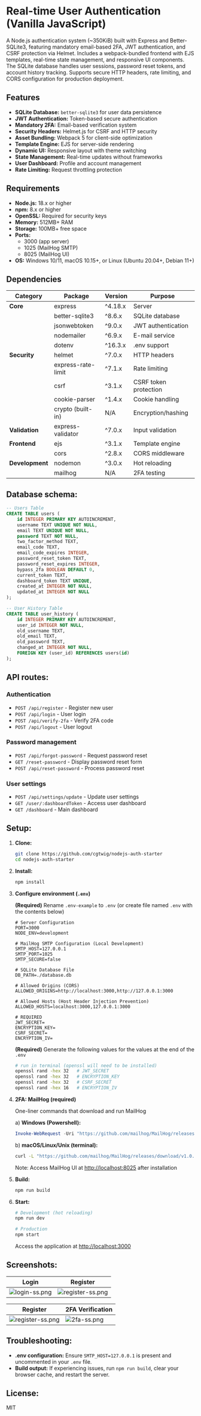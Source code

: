 # Real-time User Authentication (Vanilla JavaScript)

A Node.js authentication system (~350KiB) built with Express and Better-SQLite3, featuring mandatory email-based 2FA, JWT authentication, and CSRF protection via Helmet. Includes a webpack-bundled frontend with EJS templates, real-time state management, and responsive UI components. The SQLite database handles user sessions, password reset tokens, and account history tracking. Supports secure HTTP headers, rate limiting, and CORS configuration for production deployment.

## Features

- **SQLite Database:** `better-sqlite3` for user data persistence
- **JWT Authentication:** Token-based secure authentication
- **Mandatory 2FA:** Email-based verification system
- **Security Headers:** Helmet.js for CSRF and HTTP security
- **Asset Bundling:** Webpack 5 for client-side optimization
- **Template Engine:** EJS for server-side rendering
- **Dynamic UI:** Responsive layout with theme switching
- **State Management:** Real-time updates without frameworks
- **User Dashboard:** Profile and account management
- **Rate Limiting:** Request throttling protection

## Requirements

- **Node.js:** 18.x or higher
- **npm:** 8.x or higher
- **OpenSSL:** Required for security keys
- **Memory:** 512MB+ RAM
- **Storage:** 100MB+ free space
- **Ports:**
  - 3000 (app server)
  - 1025 (MailHog SMTP)
  - 8025 (MailHog UI)
- **OS:** Windows 10/11, macOS 10.15+, or Linux (Ubuntu 20.04+, Debian 11+)

## Dependencies

| Category | Package | Version | Purpose |
|----------|---------|---------|----------|
| **Core** | express | ^4.18.x | Server |
| | better-sqlite3 | ^8.6.x | SQLite database |
| | jsonwebtoken | ^9.0.x | JWT authentication |
| | nodemailer | ^6.9.x | E-mail service |
| | dotenv | ^16.3.x | .env support |
| **Security** | helmet | ^7.0.x | HTTP headers |
| | express-rate-limit | ^7.1.x | Rate limiting |
| | csrf | ^3.1.x | CSRF token protection |
| | cookie-parser | ^1.4.x | Cookie handling |
| | crypto (built-in) | N/A | Encryption/hashing |
| **Validation** | express-validator | ^7.0.x | Input validation |
| **Frontend** | ejs | ^3.1.x | Template engine |
| | cors | ^2.8.x | CORS middleware |
| **Development** | nodemon | ^3.0.x | Hot reloading |
| | mailhog | N/A | 2FA testing |

## Database schema:

```sql
-- Users Table
CREATE TABLE users (
    id INTEGER PRIMARY KEY AUTOINCREMENT,
    username TEXT UNIQUE NOT NULL,
    email TEXT UNIQUE NOT NULL,
    password TEXT NOT NULL,
    two_factor_method TEXT,
    email_code TEXT,
    email_code_expires INTEGER,
    password_reset_token TEXT,
    password_reset_expires INTEGER,
    bypass_2fa BOOLEAN DEFAULT 0,
    current_token TEXT,
    dashboard_token TEXT UNIQUE,
    created_at INTEGER NOT NULL,
    updated_at INTEGER NOT NULL
);

-- User History Table
CREATE TABLE user_history (
    id INTEGER PRIMARY KEY AUTOINCREMENT,
    user_id INTEGER NOT NULL,
    old_username TEXT,
    old_email TEXT,
    old_password TEXT,
    changed_at INTEGER NOT NULL,
    FOREIGN KEY (user_id) REFERENCES users(id)
);
```

## API routes:

### Authentication
- `POST /api/register` - Register new user
- `POST /api/login` - User login
- `POST /api/verify-2fa` - Verify 2FA code
- `POST /api/logout` - User logout

### Password management
- `POST /api/forgot-password` - Request password reset
- `GET /reset-password` - Display password reset form
- `POST /api/reset-password` - Process password reset

### User settings
- `POST /api/settings/update` - Update user settings
- `GET /user/:dashboardToken` - Access user dashboard
- `GET /dashboard` - Main dashboard

## Setup:

1.  **Clone:**
    ```bash
    git clone https://github.com/cgtwig/nodejs-auth-starter
    cd nodejs-auth-starter
    ```

2.  **Install:**
    ```bash
    npm install
    ```

3.  **Configure environment (`.env`)**

    **(Required)** Rename `.env-example` to `.env` (or create file named `.env` with the contents below)

    ```env
    # Server Configuration
    PORT=3000
    NODE_ENV=development
    
    # MailHog SMTP Configuration (Local Development)
    SMTP_HOST=127.0.0.1
    SMTP_PORT=1025
    SMTP_SECURE=false

    # SQLite Database File
    DB_PATH=./database.db

    # Allowed Origins (CORS)
    ALLOWED_ORIGINS=http://localhost:3000,http://127.0.0.1:3000

    # Allowed Hosts (Host Header Injection Prevention)
    ALLOWED_HOSTS=localhost:3000,127.0.0.1:3000

    # REQUIRED
    JWT_SECRET=
    ENCRYPTION_KEY=
    CSRF_SECRET=
    ENCRYPTION_IV=
    ```

    **(Required)** Generate the following values for the values at the end of the `.env`
    ```bash
    # run in terminal (openssl will need to be installed)
    openssl rand -hex 32   # JWT_SECRET
    openssl rand -hex 32   # ENCRYPTION_KEY
    openssl rand -hex 32   # CSRF_SECRET
    openssl rand -hex 16   # ENCRYPTION_IV
    ```

4.  **2FA: MailHog (required)**

    One-liner commands that download and run MailHog
    
    a) **Windows (Powershell):**
    ```powershell
    Invoke-WebRequest -Uri "https://github.com/mailhog/MailHog/releases/download/v1.0.1/MailHog_windows_amd64.exe" -OutFile "mailhog.exe" ; Start-Process -FilePath ".\mailhog.exe"
    ```

    b) **macOS/Linux/Unix (terminal):**
    ```bash
    curl -L "https://github.com/mailhog/MailHog/releases/download/v1.0.1/MailHog_$(uname -s | tr '[:upper:]' '[:lower:]')_amd64" -o ~/mailhog && chmod +x ~/mailhog && ~/mailhog
    ```

    Note: Access MailHog UI at [http://localhost:8025](http://localhost:8025) after installation

6.  **Build:**
    ```bash
    npm run build
    ```

7.  **Start:**
    ```bash
    # Development (hot reloading)
    npm run dev

    # Production
    npm start
    ```

    Access the application at [http://localhost:3000](http://localhost:3000)

## Screenshots:

| Login | Register |
|-------|----------|
| ![login-ss.png](images/login-ss.png) | ![register-ss.png](images/register-ss.png) | 
  
| Register | 2FA Verification |
|----------|------------------|
| ![register-ss.png](images/register-ss.png) | ![2fa-ss.png](images/2fa-ss.png) |

## Troubleshooting:

*   **.env configuration:** Ensure `SMTP_HOST=127.0.0.1` is present and uncommented in your `.env` file.
*   **Build output:** If experiencing issues, run `npm run build`, clear your browser cache, and restart the server.

## License:

MIT
